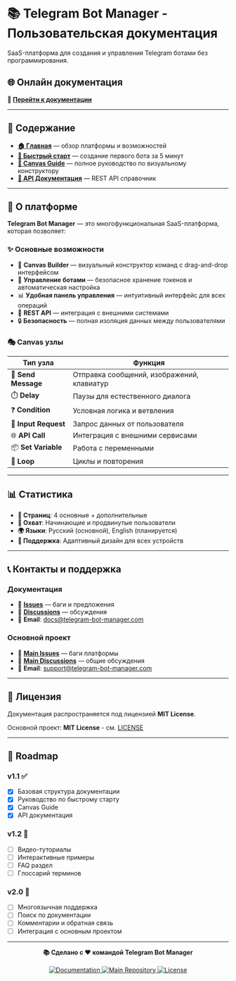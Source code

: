 # 📚 Telegram Bot Manager - Пользовательская документация

SaaS-платформа для создания и управления Telegram ботами без программирования.

## 🌐 Онлайн документация

**🔗 [Перейти к документации](https://surnin.github.io/bot-platform-user-docs/)**

---

## 📖 Содержание

- **[🏠 Главная](https://surnin.github.io/bot-platform-user-docs/)** — обзор платформы и возможностей
- **[🚀 Быстрый старт](https://surnin.github.io/bot-platform-user-docs/quick-start/)** — создание первого бота за 5 минут
- **[🎨 Canvas Guide](https://surnin.github.io/bot-platform-user-docs/canvas-guide/)** — полное руководство по визуальному конструктору
- **[🔌 API Документация](https://surnin.github.io/bot-platform-user-docs/api/)** — REST API справочник

---

## 🎯 О платформе

**Telegram Bot Manager** — это многофункциональная SaaS-платформа, которая позволяет:

### ✨ Основные возможности

- 🎨 **Canvas Builder** — визуальный конструктор команд с drag-and-drop интерфейсом
- 🤖 **Управление ботами** — безопасное хранение токенов и автоматическая настройка
- 📊 **Удобная панель управления** — интуитивный интерфейс для всех операций
- 🔌 **REST API** — интеграция с внешними системами
- 🔒 **Безопасность** — полная изоляция данных между пользователями

### 🎭 Canvas узлы

| Тип узла | Функция |
|----------|---------|
| 💬 **Send Message** | Отправка сообщений, изображений, клавиатур |
| ⏱️ **Delay** | Паузы для естественного диалога |
| ❓ **Condition** | Условная логика и ветвления |
| 📝 **Input Request** | Запрос данных от пользователя |
| 🌐 **API Call** | Интеграция с внешними сервисами |
| 📦 **Set Variable** | Работа с переменными |
| 🔄 **Loop** | Циклы и повторения |


---

## 📊 Статистика

- **📄 Страниц**: 4 основные + дополнительные
- **🎯 Охват**: Начинающие и продвинутые пользователи
- **🌍 Языки**: Русский (основной), English (планируется)
- **📱 Поддержка**: Адаптивный дизайн для всех устройств

---

## 📞 Контакты и поддержка

### Документация

- 🐛 **[Issues](https://github.com/surnin/bot-platform-user-docs/issues)** — баги и предложения
- 💬 **[Discussions](https://github.com/surnin/bot-platform-user-docs/discussions)** — обсуждения
- 📧 **Email**: docs@telegram-bot-manager.com

### Основной проект

- 🐛 **[Main Issues](https://github.com/surnin/telegram-bot-manager/issues)** — баги платформы
- 💬 **[Main Discussions](https://github.com/surnin/telegram-bot-manager/discussions)** — общие обсуждения
- 📧 **Email**: support@telegram-bot-manager.com

---

## 📄 Лицензия

Документация распространяется под лицензией **MIT License**.

Основной проект: **MIT License** - см. [LICENSE](https://github.com/surnin/telegram-bot-manager/blob/main/LICENSE)

---

## 🎯 Roadmap

### v1.1 ✅
- [x] Базовая структура документации
- [x] Руководство по быстрому старту
- [x] Canvas Guide
- [x] API документация

### v1.2 🔄
- [ ] Видео-туториалы
- [ ] Интерактивные примеры
- [ ] FAQ раздел
- [ ] Глоссарий терминов

### v2.0 🎯
- [ ] Многоязычная поддержка
- [ ] Поиск по документации
- [ ] Комментарии и обратная связь
- [ ] Интеграция с основным проектом

---

<div align="center">
  <strong>📚 Сделано с ❤️ командой Telegram Bot Manager</strong>
  <br><br>
  <a href="https://surnin.github.io/bot-platform-user-docs/">
    <img src="https://img.shields.io/badge/Docs-Online-brightgreen?style=for-the-badge" alt="Documentation">
  </a>
  <a href="https://github.com/surnin/telegram-bot-manager">
    <img src="https://img.shields.io/badge/Main-Repository-blue?style=for-the-badge" alt="Main Repository">
  </a>
  <a href="https://github.com/surnin/bot-platform-user-docs/blob/main/LICENSE">
    <img src="https://img.shields.io/badge/License-MIT-yellow?style=for-the-badge" alt="License">
  </a>
</div>